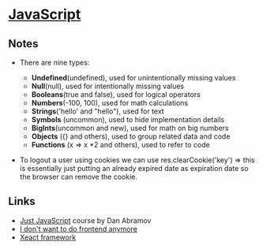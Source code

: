 # [JavaScript](https://developer.mozilla.org/bm/docs/Web/JavaScript)

## Notes

- There are nine types:
    - **Undefined**(undefined), used for unintentionally missing values
    - **Null**(null), used for intentionally missing values
    - **Booleans**(true and false), used for logical operators
    - **Numbers**(-100, 100), used for math calculations
    - **Strings**('hello' and "hello"), used for text
    - **Symbols** (uncommon), used to hide implementation details
    - **BigInts**(uncommon and new), used for math on big numbers
    - **Objects** ({} and others), used to group related data and code
    - **Functions** (x => x *2 and others), used to refer to code

- To logout a user using cookies we can use res.clearCookie('key') => this is
  essentially just putting an already expired date as expiration date so the
  browser can remove the cookie.

## Links

- [Just JavaScript](https://justjavascript.com/) course by Dan Abramov
- [I don't want to do frontend anymore](https://soynomm.com/blog/i-dont-want-to-do-frontend-anymore/)
- [Xeact framework](https://christine.website/blog/xeact-0.0.69-2021-11-18)

